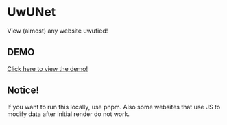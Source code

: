 # UwUNet

View (almost) any website uwufied!

## DEMO

[Click here to view the demo!](https://uwunet.raikas.workers.dev/)

## Notice!

If you want to run this locally, use pnpm.
Also some websites that use JS to modify data after initial render do not work.
